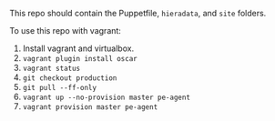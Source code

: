 This repo should contain the Puppetfile, `hieradata`, and `site` folders.

To use this repo with vagrant:

1. Install vagrant and virtualbox.
2. `vagrant plugin install oscar`
3. `vagrant status`
6. `git checkout production`
7. `git pull --ff-only`
8. `vagrant up --no-provision master pe-agent`
9. `vagrant provision master pe-agent`
